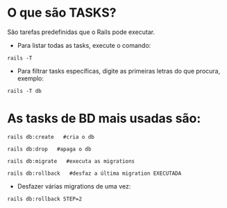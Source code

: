 # O que são TASKS?

São tarefas predefinidas que o Rails pode executar.

+ Para listar todas as tasks, execute o comando:
~~~
rails -T
~~~
+ Para filtrar tasks específicas, digite as primeiras letras do que procura, exemplo:
~~~
rails -T db
~~~

# As tasks de BD mais usadas são:

~~~
rails db:create   #cria o db
~~~
~~~
rails db:drop   #apaga o db
~~~
~~~
rails db:migrate   #executa as migrations
~~~
~~~
rails db:rollback   #desfaz a última migration EXECUTADA
~~~
+ Desfazer várias migrations de uma vez:
~~~
rails db:rollback STEP=2
~~~
